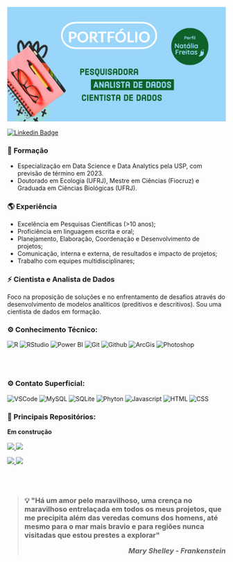 <p align="center">
  <img src="https://github.com/nfreitas1990/nfreitas1990/blob/main/Adobe_Barra_portfolio.png" />
</p>

[![Linkedin Badge](https://img.shields.io/badge/-LinkedIn-blue?style=flat-square&logo=Linkedin&logoColor=white&link=https://www.linkedin.com/in/nat%C3%A1lia-freitas-de-souza-45829144//)](https://www.linkedin.com/in/nfsouza/)

### 🧪 **Formação** 
- Especialização em Data Science e Data Analytics pela USP, com previsão de término em 2023.
- Doutorado em Ecologia (UFRJ), Mestre em Ciências (Fiocruz) e Graduada em Ciências Biológicas (UFRJ).

### :earth_americas: **Experiência** 
- Excelência em Pesquisas Científicas (>10 anos);
- Proficiência em linguagem escrita e oral; 
- Planejamento, Elaboração, Coordenação e Desenvolvimento de projetos;
- Comunicação, interna e externa, de resultados e impacto de projetos;
- Trabalho com equipes multidisciplinares;

### ⚡ **Cientista e Analista de Dados**   
Foco na proposição de soluções e no enfrentamento de desafios através do desenvolvimento de modelos analíticos (preditivos e descritivos). Sou uma cientista de dados em formação.   
### ⚙️ Conhecimento Técnico:
![R](https://img.shields.io/badge/-R-black?style=plastic&logo=R)
![RStudio](https://img.shields.io/badge/RStudio-black?style=plastic&logo=RStudio&logoColor=blue)
![Power BI](https://img.shields.io/badge/-Power%20BI-black?style=plastic&logo=Power-BI)
![Git](https://img.shields.io/badge/-Git-black?style=plastic&logo=Git)
![Github](https://img.shields.io/badge/-Github-black?style=plastic&logo=Github)
![ArcGis](https://img.shields.io/badge/-ArcGis-black?style=plastic&logo=qgis)
![Photoshop](https://img.shields.io/badge/-Photoshop-black?style=plastic&logo=adobephotoshop)

<br></br>
### ⚙️ Contato Superficial:
![VSCode](https://img.shields.io/badge/VSCode-black?style=plastic&logo=visual%20studio%20code&logoColor=blue)
![MySQL](https://img.shields.io/badge/MySQL-black?style=plastic&logo=mysql&logoColor=white)
![SQLite](https://img.shields.io/badge/SQLite-black?style=plastic&logo=sqlite&logoColor=blue)
![Phyton](https://img.shields.io/badge/Python-black?style=plastic&logo=python&logoColor=yellow)
![Javascript](https://img.shields.io/badge/JavaScript-black?style=plastic&logo=javascript&logoColor=F7DF1E)
![HTML](https://img.shields.io/badge/HTML-black?style=plastic&logo=html5&logoColor=red)
![CSS](https://img.shields.io/badge/CSS-black?&style=plastic&logo=css3&logoColor=blue)

### <b> :rocket: Principais Repositórios</b>:

**Em construção**
<br></br>
<a href="https://github.com/nfreitas1990/DataScience">
  <img height="120em" src="https://github-readme-stats.vercel.app/api/pin/?username=nfreitas1990&repo=DataScience&theme=dark" />
</a>
<a href="https://github.com/nfreitas1990/PowerBi">
  <img height="120em" src="https://github-readme-stats.vercel.app/api/pin/?username=nfreitas1990&repo=PowerBi&theme=dark" />
  
  </a>
<a href="https://github.com/nfreitas1990/AnaliseGeoespacial">
  <img height="120em" src="https://github-readme-stats.vercel.app/api/pin/?username=nfreitas1990&repo=AnaliseGeoespacial&theme=dark" />
</a>

</a>
<a href="https://github.com/nfreitas1990/javascript">
  <img height="120em" src="https://github-readme-stats.vercel.app/api/pin/?username=nfreitas1990&repo=javascript&theme=dark" />
</a>







<br></br>
>### :bulb: "Há um amor pelo maravilhoso, uma crença no maravilhoso entrelaçada em todos os meus projetos, que me precipita além das veredas comuns dos homens, até mesmo para o mar mais bravio e para regiões nunca visitadas que estou prestes a explorar"                                                                                       <p align="right">_Mary Shelley - Frankenstein_ </p>
